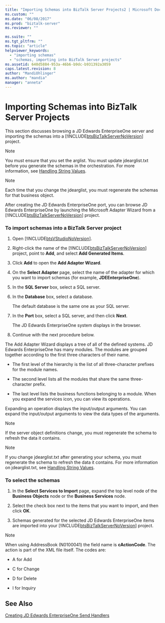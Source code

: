 ```yaml
---
title: "Importing Schemas into BizTalk Server Projects2 | Microsoft Docs"
ms.custom: ""
ms.date: "06/08/2017"
ms.prod: "biztalk-server"
ms.reviewer: ""

ms.suite: ""
ms.tgt_pltfrm: ""
ms.topic: "article"
helpviewer_keywords: 
  - "importing schemas"
  - "schemas, importing into BizTalk Server projects"
ms.assetid: 640d5884-953a-46b6-b9dc-b931392a3059
caps.latest.revision: 8
author: "MandiOhlinger"
ms.author: "mandia"
manager: "anneta"
---
```

# Importing Schemas into BizTalk Server Projects
This section discusses browsing a JD Edwards EnterpriseOne server and importing the schemas into a [!INCLUDE[btsBizTalkServerNoVersion](../includes/btsbiztalkservernoversion-md.md)] project.  
  
> [!NOTE]
>  You must ensure that you set the arglist. You must update jdearglist.txt before you generate the schemas in the orchestration. For more information, see [Handling String Values](../core/handling-string-values2.md).  
  
> [!NOTE]
>  Each time that you change the jdearglist, you must regenerate the schemas for that business object.  
  
 After creating the JD Edwards EnterpriseOne port, you can browse JD Edwards EnterpriseOne by launching the Microsoft Adapter Wizard from a [!INCLUDE[btsBizTalkServerNoVersion](../includes/btsbiztalkservernoversion-md.md)] project.  
  
### To import schemas into a BizTalk Server project  
  
1.  Open [!INCLUDE[btsVStudioNoVersion](../includes/btsvstudionoversion-md.md)].  
  
2.  Right-click the name of the [!INCLUDE[btsBizTalkServerNoVersion](../includes/btsbiztalkservernoversion-md.md)] project, point to **Add**, and select **Add Generated Items**.  
  
3.  Click **Add** to open the **Add Adapter Wizard**.  
  
4.  On the **Select Adapter** page, select the name of the adapter for which you want to import schemas (for example, **JDEEnterpriseOne**).  
  
5.  In the **SQL Server** box, select a SQL server.  
  
6.  In the **Database** box, select a database.  
  
     The default database is the same one as your SQL server.  
  
7.  In the **Port** box, select a SQL server, and then click **Next**.  
  
     The JD Edwards EnterpriseOne system displays in the browser.  
  
8.  Continue with the next procedure below.  
  
 The Add Adapter Wizard displays a tree of all of the defined systems. JD Edwards EnterpriseOne has many modules. The modules are grouped together according to the first three characters of their name.  
  
-   The first level of the hierarchy is the list of all three-character prefixes for the module names.  
  
-   The second level lists all the modules that share the same three-character prefix.  
  
-   The last level lists the business functions belonging to a module. When you expand the services icon, you can view its operations.  
  
 Expanding an operation displays the input/output arguments. You can expand the input/output arguments to view the data types of the arguments.  
  
> [!NOTE]
>  If the server object definitions change, you must regenerate the schema to refresh the data it contains.  
  
> [!NOTE]
>  If you change jdearglist.txt after generating your schema, you must regenerate the schema to refresh the data it contains. For more information on jdearglist.txt, see [Handling String Values](../core/handling-string-values2.md).  
  
### To select the schemas  
  
1.  In the **Select Services to Import** page, expand the top level node of the **Business Objects** node or the **Business Services** node.  
  
2.  Select the check box next to the items that you want to import, and then click **OK**.  
  
3.  Schemas generated for the selected JD Edwards EnterpriseOne items are imported into your [!INCLUDE[btsBizTalkServerNoVersion](../includes/btsbiztalkservernoversion-md.md)] project.  
  
> [!NOTE]
>  When using AddressBook (N0100041) the field name is **cActionCode**. The action is part of the XML file itself. The codes are:  
  
-   A for Add  
  
-   C for Change  
  
-   D for Delete  
  
-   I for Inquiry  
  
## See Also  
 [Creating JD Edwards EnterpriseOne Send Handlers](../core/creating-jd-edwards-enterpriseone-send-handlers.md)